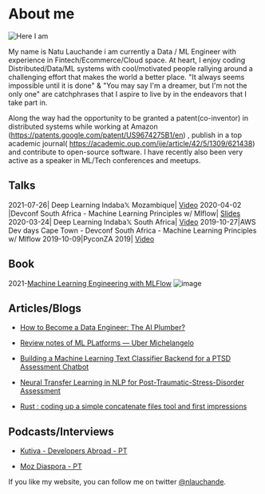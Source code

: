 # About me


![Here I am](https://pbs.twimg.com/profile_images/1138050464573022208/llhmkn26_400x400.png)

My name is Natu Lauchande i am currently a Data / ML Engineer with experience in Fintech/Ecommerce/Cloud space. At heart, I enjoy coding Distributed/Data/ML systems with cool/motivated people rallying around a challenging effort that makes the world a better place.  "It always seems impossible until it is done" & "You may say I'm a dreamer, but I'm not the only one" are catchphrases that I aspire to live by in the endeavors that I take part in.

Along the way had the opportunity to be granted a patent(co-inventor) in distributed systems while working at Amazon (https://patents.google.com/patent/US9674275B1/en) , publish in a top academic journal( https://academic.oup.com/ije/article/42/5/1309/621438) and contribute to open-source software. I have recently also been very active as a speaker in ML/Tech conferences and meetups.


## Talks

2021-07-26| Deep Learning Indaba𝕏 Mozambique|  [Video](https://www.youtube.com/watch?v=3Acc6ASunn8&t=0s) 
2020-04-02 |Devconf South Africa - Machine Learning Principles w/ Mlflow| [Slides](https://docs.google.com/presentation/d/14wrVFCI872GTtr3W_GK-0qrwn0WHitObngIQ_lnhSj0/edit?usp=sharing) 
2020-03-24| Deep Learning Indaba𝕏 South Africa| [Video](https://www.youtube.com/watch?v=lc4bVb2g3pA) 
2019-10-27|AWS Dev days Cape Town - Devconf South Africa - Machine Learning Principles w/ Mlflow
2019-10-09|PyconZA 2019| [Video](https://www.youtube.com/watch?v=oIrnMdG4L0I&t)


## Book

2021-[Machine Learning Engineering with MLFlow](https://www.amazon.com/gp/product/B096N14KXW/ref=dbs_a_def_rwt_hsch_vapi_taft_p1_i0)
![image](https://user-images.githubusercontent.com/646979/128640381-7d762427-abaa-49c7-be6f-864cfc89e74e.png)



## Articles/Blogs
* [How to Become a Data Engineer: The AI Plumber?](https://medium.com/omdena/how-to-become-a-data-engineer-the-plumber-of-the-ai-world-dc23e5486220)

* [Review notes of ML PLatforms — Uber Michelangelo](https://medium.com/@nlauchande/review-notes-of-ml-platforms-uber-michelangelo-e133eb6031da)

* [Building a Machine Learning Text Classifier Backend for a PTSD Assessment Chatbot](https://medium.com/omdena/building-a-machine-learning-text-classifier-backend-for-a-ptsd-assessment-chatbot-b7ba0a3da1cf)

* [Neural Transfer Learning in NLP for Post-Traumatic-Stress-Disorder Assessment](https://medium.com/omdena/neural-transfer-learning-in-nlp-for-post-traumatic-stress-disorder-assessment-c173412a2394)

* [Rust : coding up a simple concatenate files tool and first impressions](https://medium.com/@nlauchande/rust-coding-up-a-simple-concatenate-files-tool-and-first-impressions-a8cbe680e887)


## Podcasts/Interviews

* [Kutiva - Developers Abroad - PT](https://www.youtube.com/watch?v=1LJq7zCnmdI&t=0s)

* [Moz Diaspora - PT ](https://anchor.fm/gerusio/episodes/Natu-Lauchande---Do-Centro-de-Investigacao-em-Saude-da-Manhica-para-a-Amazon-em-Cape-Town-eo9mdm)


If you like my website, you can follow me on twitter [@nlauchande](https://twitter.com/nlauchande).
